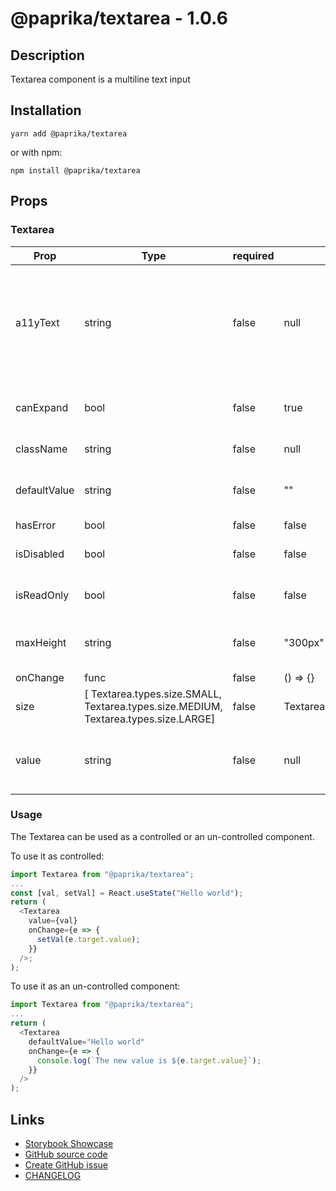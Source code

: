 <!-- start: Autogenerated - do not modify -->

# @paprika/textarea - 1.0.6

## Description

Textarea component is a multiline text input

## Installation

```
yarn add @paprika/textarea
```

or with npm:

```
npm install @paprika/textarea
```

## Props

### Textarea

| Prop         | Type                                                                                | required | default                    | Description                                                                                         |
| ------------ | ----------------------------------------------------------------------------------- | -------- | -------------------------- | --------------------------------------------------------------------------------------------------- |
| a11yText     | string                                                                              | false    | null                       | Descriptive a11y text for assistive technologies. By default, text from children node will be used. |
| canExpand    | bool                                                                                | false    | true                       | Indicate if the textarea is expandable                                                              |
| className    | string                                                                              | false    | null                       | Sets class name                                                                                     |
| defaultValue | string                                                                              | false    | ""                         | Do not use in conjunction with value prop                                                           |
| hasError     | bool                                                                                | false    | false                      |                                                                                                     |
| isDisabled   | bool                                                                                | false    | false                      | If the textarea is disabled                                                                         |
| isReadOnly   | bool                                                                                | false    | false                      | If the textarea is read-only                                                                        |
| maxHeight    | string                                                                              | false    | "300px"                    | Indicates the maximum height of the textarea                                                        |
| onChange     | func                                                                                | false    | () => {}                   |                                                                                                     |
| size         | [ Textarea.types.size.SMALL, Textarea.types.size.MEDIUM, Textarea.types.size.LARGE] | false    | Textarea.types.size.MEDIUM |                                                                                                     |
| value        | string                                                                              | false    | null                       | Do not use in conjunction with defaultValue prop                                                    |

<!-- end: Autogenerated - do not modify -->
<!-- content -->

### Usage

The Textarea can be used as a controlled or an un-controlled component.

To use it as controlled:

```js
import Textarea from "@paprika/textarea";
...
const [val, setVal] = React.useState("Hello world");
return (
  <Textarea
    value={val}
    onChange={e => {
      setVal(e.target.value);
    }}
  />;
);
```

To use it as an un-controlled component:

```js
import Textarea from "@paprika/textarea";
...
return (
  <Textarea
    defaultValue="Hello world"
    onChange={e => {
      console.log(`The new value is ${e.target.value}`);
    }}
  />
);
```

<!-- eoContent -->

## Links

- [Storybook Showcase](https://paprika.highbond.com/?path=/story/forms-textarea--showcase)
- [GitHub source code](https://github.com/acl-services/paprika/tree/master/packages/Textarea/src)
- [Create GitHub issue](https://github.com/acl-services/paprika/issues/new?label=[]&title=@paprika/textarea%20[help]:%20your%20short%20description&body=%0A%23%20Help%20wanted%0A%0A%23%23%20Please%20write%20your%20question.%0A*A%20clear%20and%20concise%20description%20of%20what%20the%20question%20is*%0A%0A%23%23%20Additional%20context%0A*Add%20any%20other%20context%20or%20screenshots%20about%20your%20question%20here.*%0A)
- [CHANGELOG](https://github.com/acl-services/paprika/tree/master/packages/Textarea/CHANGELOG.md)

